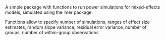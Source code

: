 A simple package with functions to run power simulations for mixed-effects models, simulated using the lmer package.

Functions allow to specify number of simulations, ranges of effect size estimates, random slope variance, residual error variance, number of groups, number of within-group observations.
